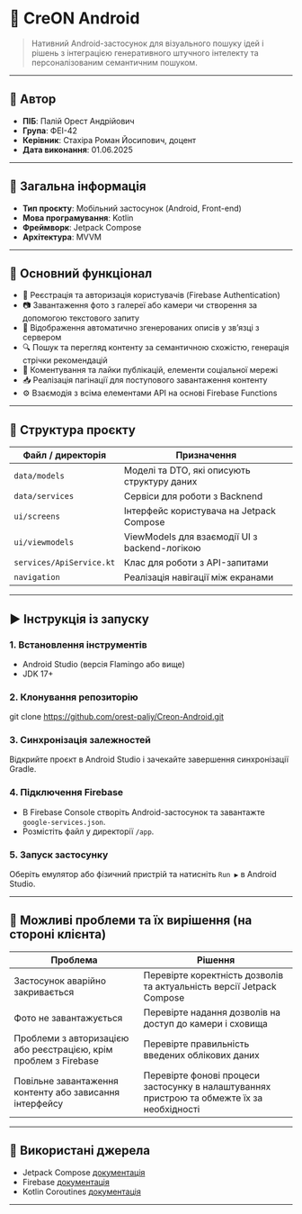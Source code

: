 # 📱 CreON Android

> Нативний Android-застосунок для візуального пошуку ідей і рішень з інтеграцією генеративного штучного інтелекту та персоналізованим семантичним пошуком.

---

## 👤 Автор

* **ПІБ**: Палій Орест Андрійович
* **Група**: ФЕІ-42
* **Керівник**: Стахіра Роман Йосипович, доцент
* **Дата виконання**: 01.06.2025

---

## 📌 Загальна інформація

* **Тип проєкту**: Мобільний застосунок (Android, Front-end)
* **Мова програмування**: Kotlin
* **Фреймворк**: Jetpack Compose
* **Архітектура**: MVVM

---

## 🧠 Основний функціонал

* 🔐 Реєстрація та авторизація користувачів (Firebase Authentication)
* 📷 Завантаження фото з галереї або камери чи створення за допомогою текстового запиту
* 📝 Відображення автоматично згенерованих описів у зв’язці з сервером
* 🔍 Пошук та перегляд контенту за семантичною схожістю, генерація стрічки рекомендацій
* 💬 Коментування та лайки публікацій, елементи соціальної мережі
* 📥 Реалізація пагінації для поступового завантаження контенту
* ⚙️ Взаємодія з всіма елементами API на основі Firebase Functions

---

## 🧱 Структура проєкту

| Файл / директорія        | Призначення                                   |
| ------------------------ | --------------------------------------------- |
| `data/models`            | Моделі та DTO, які описують структуру даних   |
| `data/services`          | Сервіси для роботи з Backnend  		   |
| `ui/screens`             | Інтерфейс користувача на Jetpack Compose      |
| `ui/viewmodels`          | ViewModels для взаємодії UI з backend-логікою |
| `services/ApiService.kt` | Клас для роботи з API-запитами                |
| `navigation`             | Реалізація навігації між екранами             |

---

## ▶️ Інструкція із запуску

### 1. Встановлення інструментів

* Android Studio (версія Flamingo або вище)
* JDK 17+

### 2. Клонування репозиторію

git clone https://github.com/orest-paliy/Creon-Android.git

### 3. Синхронізація залежностей

Відкрийте проєкт в Android Studio і зачекайте завершення синхронізації Gradle.

### 4. Підключення Firebase

* В Firebase Console створіть Android-застосунок та завантажте `google-services.json`.
* Розмістіть файл у директорії `/app`.

### 5. Запуск застосунку

Оберіть емулятор або фізичний пристрій та натисніть `Run ▶️` в Android Studio.

---

## 🧪 Можливі проблеми та їх вирішення (на стороні клієнта)

| Проблема                                                         | Рішення                                                                                    |
| ---------------------------------------------------------------- | ------------------------------------------------------------------------------------------ |
| Застосунок аварійно закривається                                 | Перевірте коректність дозволів та актуальність версії Jetpack Compose                      |
| Фото не завантажується                                           | Перевірте надання дозволів на доступ до камери і сховища                                   |
| Проблеми з авторизацією або реєстрацією, крім проблем з Firebase | Перевірте правильність введених облікових даних                                            |
| Повільне завантаження контенту або зависання інтерфейсу          | Перевірте фонові процеси застосунку в налаштуваннях пристрою та обмежте їх за необхідності |

---

## 🧾 Використані джерела

* Jetpack Compose [документація](https://developer.android.com/jetpack/compose/documentation)
* Firebase [документація](https://firebase.google.com/docs/android/setup)
* Kotlin Coroutines [документація](https://kotlinlang.org/docs/coroutines-guide.html)

---
